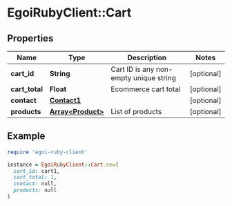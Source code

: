 # EgoiRubyClient::Cart

## Properties

| Name | Type | Description | Notes |
| ---- | ---- | ----------- | ----- |
| **cart_id** | **String** | Cart ID is any non-empty unique string | [optional] |
| **cart_total** | **Float** | Ecommerce cart total | [optional] |
| **contact** | [**Contact1**](Contact1.md) |  | [optional] |
| **products** | [**Array&lt;Product&gt;**](Product.md) | List of products | [optional] |

## Example

```ruby
require 'egoi-ruby-client'

instance = EgoiRubyClient::Cart.new(
  cart_id: cart1,
  cart_total: 1,
  contact: null,
  products: null
)
```

